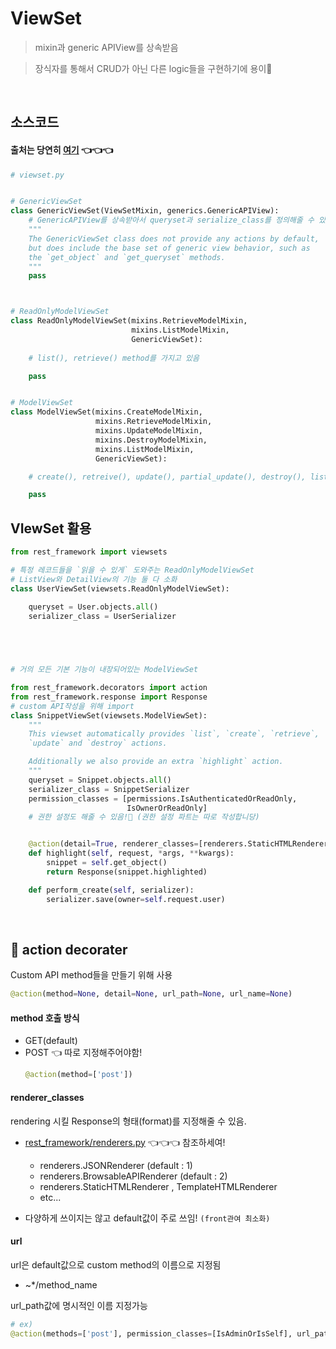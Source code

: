 # ViewSet

> mixin과 generic APIView를 상속받음

> 장식자를 통해서 CRUD가 아닌 다른 logic들을 구현하기에 용이👏

<br>

## 소스코드

#### 출처는 당연히 [여기](https://github.com/encode/django-rest-framework/blob/master/rest_framework/viewsets.py) 👈👈👈



```python
# viewset.py


# GenericViewSet
class GenericViewSet(ViewSetMixin, generics.GenericAPIView):
    # GenericAPIView를 상속받아서 queryset과 serialize_class를 정의해줄 수 있게했다.
    """
    The GenericViewSet class does not provide any actions by default,
    but does include the base set of generic view behavior, such as
    the `get_object` and `get_queryset` methods.
    """
    pass



# ReadOnlyModelViewSet 
class ReadOnlyModelViewSet(mixins.RetrieveModelMixin,
                           mixins.ListModelMixin,
                           GenericViewSet):
    
    # list(), retrieve() method를 가지고 있음

    pass


# ModelViewSet
class ModelViewSet(mixins.CreateModelMixin,
                   mixins.RetrieveModelMixin,
                   mixins.UpdateModelMixin,
                   mixins.DestroyModelMixin,
                   mixins.ListModelMixin,
                   GenericViewSet):

    # create(), retreive(), update(), partial_update(), destroy(), list()

    pass

```

## VIewSet 활용

```python
from rest_framework import viewsets

# 특정 레코드들을 `읽을 수 있게` 도와주는 ReadOnlyModelViewSet
# ListView와 DetailView의 기능 둘 다 소화
class UserViewSet(viewsets.ReadOnlyModelViewSet):
  
    queryset = User.objects.all()
    serializer_class = UserSerializer





# 거의 모든 기본 기능이 내장되어있는 ModelViewSet

from rest_framework.decorators import action
from rest_framework.response import Response
# custom API작성을 위해 import
class SnippetViewSet(viewsets.ModelViewSet):
    """
    This viewset automatically provides `list`, `create`, `retrieve`,
    `update` and `destroy` actions.

    Additionally we also provide an extra `highlight` action.
    """
    queryset = Snippet.objects.all()
    serializer_class = SnippetSerializer
    permission_classes = [permissions.IsAuthenticatedOrReadOnly,
                          IsOwnerOrReadOnly]
    # 권한 설정도 해줄 수 있음!🙌 (권한 설정 파트는 따로 작성합니당)


    @action(detail=True, renderer_classes=[renderers.StaticHTMLRenderer])
    def highlight(self, request, *args, **kwargs):
        snippet = self.get_object()
        return Response(snippet.highlighted)

    def perform_create(self, serializer):
        serializer.save(owner=self.request.user)
```

<br>


## :eyes: action decorater

Custom API method들을 만들기 위해 사용

```python
@action(method=None, detail=None, url_path=None, url_name=None)
```
####  method 호출 방식
- GET(default)
- POST 👈 따로 지정해주어야함!
    ```python
    @action(method=['post'])
    ```

#### renderer_classes
rendering 시킬 Response의 형태(format)를 지정해줄 수 있음.
- [rest_framework/renderers.py](https://github.com/encode/django-rest-framework/blob/master/rest_framework/renderers.py) 👈👈👈 참조하세여!
    - renderers.JSONRenderer (default : 1)
    - renderers.BrowsableAPIRenderer (default : 2)
    - renderers.StaticHTMLRenderer , TemplateHTMLRenderer
    - etc...

- 다양하게 쓰이지는 않고 default값이 주로 쓰임! `(front관여 최소화)`

#### url

url은 default값으로 custom method의 이름으로 지정됨
- ~*/method_name

url_path값에 명시적인 이름 지정가능
```python
# ex)
@action(methods=['post'], permission_classes=[IsAdminOrIsSelf], url_path='my-custom-url')
```